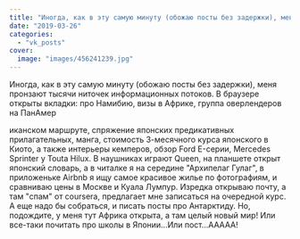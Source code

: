 ```yaml
---
title: "Иногда, как в эту самую минуту (обожаю посты без задержки), меня пронзают тысячи ниточек информацион..."
date: "2019-03-26"
categories: 
  - "vk_posts"
cover:
  image: "images/456241239.jpg"
---
```


Иногда, как в эту самую минуту (обожаю посты без задержки), меня пронзают тысячи ниточек информационных потоков. В браузере открыты вкладки: про Намибию, визы в Африке, группа оверлендеров на ПанАмер

<!--more--> иканском маршруте, спряжение японских предикативных прилагательных, манга, стоимость 3-месячного курса японского в Киото, а также интерьеры кемперов, обзор Ford E-серии, Mercedes Sprinter у Touta Hilux. В наушниках играют Queen, на планшете открыт японский словарь, а в читалке я на середине "Архипелаг Гулаг", в приложеньке Airbnb я ищу самое красивое жилье по фотографиям, и сравниваю цены в Москве и Куала Лумпур. Изредка открываю почту, а там "спам" от coursera, предлагает мне записаться на очередной курс. А еще надо бы собраться, и писать посты про Антарктиду. Но, подождите, у меня тут Африка открыта, а там целый новый мир! Или все-таки почитать про школы в Японии...Или пост...ААААА!
